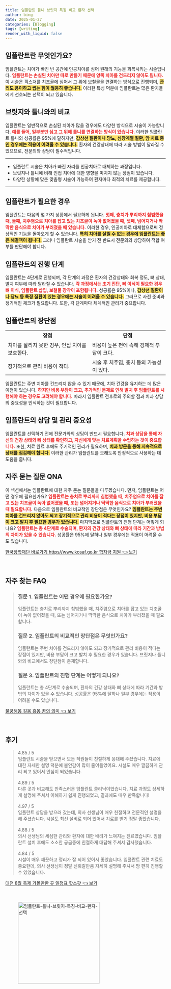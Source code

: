 ```yaml
---
title: 임플란트 틀니 브릿지 특징 비교 환자 선택
author: bing
date: 2025-01-27
categories: [Blogging]
tags: [writing]
render_with_liquid: false
---
```



<h2 id='임플란트_소개'>임플란트란 무엇인가요?</h2>

<p>임플란트는 치아가 빠진 빈 공간에 인공치아를 심어 원래의 기능을 회복시키는 시술입니다. <b><span style="color: #ee2323;">임플란트는 손실된 치아만 따로 만들기 때문에 양쪽 치아를 건드리지 않아도 됩니다.</span></b> 이 시술은 픽스쳐를 치조골에 심어서 그 위에 보철물을 연결하는 방식으로 진행되며, <b><span style="background-color: #ffe066;">관리도 용이하고 씹는 힘이 월등히 좋습니다.</span></b> 이러한 특성 덕분에 임플란트는 많은 환자들에게 선호되는 선택이 되고 있습니다.</p>

<h2 id='브릿지_및_틀니_비교'>브릿지와 틀니와의 비교</h2>

<p>임플란트는 일반적으로 손실된 치아가 많을 경우에도 다양한 방식으로 시술이 가능합니다. <b><span style="color: #ee2323;">예를 들어, 일부분만 심고 그 위에 틀니를 연결하는 방식이 있습니다.</span></b> 이러한 임플란트 틀니의 성공률은 95%에 달하지만, <b><span style="background-color: #ffe066;">갑상선 질환이나 당뇨, 심장계열 질환, 암 치료 중인 경우에는 적용이 어려울 수 있습니다.</span></b> 환자의 건강상태에 따라 시술 방법이 달라질 수 있으므로, 전문의와 상담이 필수적입니다.</p>

<hr />

<ul>
    <li>임플란트 시술은 치아가 빠진 자리를 인공치아로 대체하는 과정입니다.</li>
    <li>브릿지나 틀니에 비해 인접 치아에 대한 영향을 미치지 않는 장점이 있습니다.</li>
    <li>다양한 상황에 맞춘 맞춤형 시술이 가능하여 환자마다 최적의 치료를 제공합니다.</li>
</ul>

<hr />

<h2 id='임플란트_필요성'>임플란트가 필요한 경우</h2>

<p>임플란트는 다음의 몇 가지 상황에서 필요하게 됩니다. <b><span style="color: #ee2323;">첫째, 충치가 뿌리까지 침범했을 때, 둘째, 치주염으로 치아를 잡고 있는 치조골이 녹아 없어졌을 때, 셋째, 넘어지거나 딱딱한 음식으로 치아가 부러졌을 때 있습니다.</span></b> 이러한 경우, 인공치아로 대체함으로써 정상적인 기능을 돌아오게 할 수 있습니다. <b><span style="background-color: #ffe066;">특히 치아를 살릴 수 없는 경우에 임플란트는 좋은 해결책이 됩니다.</span></b> 그러나 임플란트 시술을 받기 전 반드시 전문의와 상담하여 적합 여부를 판단해야 합니다.</p>

<h2 id='임플란트_진행_단계'>임플란트의 진행 단계</h2>

<p>임플란트는 4단계로 진행되며, 각 단계의 과정은 환자의 건강상태와 회복 정도, 뼈 상태, 발치 여부에 따라 달라질 수 있습니다. <b><span style="color: #ee2323;">각 과정에서는 초기 진단, 뼈 이식이 필요한 경우 뼈 이식, 임플란트 삽입, 보철물 장착이 포함됩니다.</span></b> 성공률은 95%이나, <b><span style="background-color: #ffe066;">갑상선 질환이나 당뇨 등 특정 질환이 있는 경우에는 시술이 어려울 수 있습니다.</span></b> 그러므로 사전 준비와 정기적인 체크가 필요합니다. 또한, 각 단계마다 체계적인 관리가 중요합니다.</p>

<h2 id='임플란트의_장단점'>임플란트의 장단점</h2>

<table>
    <tr>
        <td style="text-align: center; height: 17px;"><b>장점</b></td>
        <td style="text-align: center; height: 17px;"><b>단점</b></td>
    </tr>
    <tr>
        <td>치아를 살리지 못한 경우, 인접 치아를 보호한다.</td>
        <td>비용이 높은 편에 속해 경제적 부담이 크다.</td>
    </tr>
    <tr>
        <td>장기적으로 관리 비용이 적다.</td>
        <td>시술 후 치주염, 충치 등의 가능성이 있다.</td>
    </tr>
</table>

<p>임플란트는 주변 치아를 건드리지 않을 수 있기 때문에, 치아 건강을 유지하는 데 많은 이점이 있습니다. <b><span style="color: #ee2323;">하지만 비용 부담이 크고, 추가적인 문제로 인해 발치 후 임플란트를 시행해야 하는 경우도 고려해야 합니다.</span></b> 따라서 임플란트 전후로의 주의할 점과 치과 상담의 중요성을 인식하는 것이 필요합니다.</p>

<h2 id='임플란트_상담_중요성'>임플란트의 상담 및 관리 중요성</h2>

<p>임플란트를 선택하기 전에 전문가와의 상담이 반드시 필요합니다. <b><span style="color: #ee2323;">치과 상담을 통해 자신의 건강 상태와 뼈 상태를 확인하고, 자신에게 맞는 치료계획을 수립하는 것이 중요합니다.</span></b> 또한, 치료 완료 후에도 주기적인 관리가 필요하며, <b><span style="background-color: #ffe066;">치과 방문을 통해 지속적으로 상태를 점검해야 합니다.</span></b> 이러한 관리가 임플란트를 오래도록 안정적으로 사용하는 데 도움을 줍니다.</p>

<h2 id='자주_묻는_질문'>자주 묻는 질문 QNA</h2>

<p>이 섹션에서는 임플란트에 대한 자주 묻는 질문들을 다루겠습니다. 먼저, 임플란트는 어떤 경우에 필요한가요? <b><span style="color: #ee2323;">임플란트는 충치로 뿌리까지 침범했을 때, 치주염으로 치아를 잡고 있는 치조골이 녹아 없어졌을 때, 또는 넘어지거나 딱딱한 음식으로 치아가 부러졌을 때 필요합니다.</span></b> 다음으로 임플란트의 비교적인 장단점은 무엇인가요? <b><span style="background-color: #ffe066;">임플란트는 주변 치아를 건드리지 않아도 되고 장기적으로 관리 비용이 적다는 장점이 있지만, 비용 부담이 크고 발치 후 필요한 경우가 있습니다.</span></b> 마지막으로 임플란트의 진행 단계는 어떻게 되나요? <b><span style="color: #ee2323;">임플란트는 총 4단계로 수술되며, 환자의 건강 상태와 뼈 상태에 따라 기간과 방법의 차이가 있을 수 있습니다.</span></b> 성공률은 95%에 달하나 일부 경우에는 적용이 어려울 수도 있습니다.</p>


<p><a class="click-button" title="한국장학재단 바로가기 https//www.kosaf.go.kr 학자금 지원" href="https://blackassets.github.io/posts/%ED%95%9C%EA%B5%AD%EC%9E%A5%ED%95%99%EC%9E%AC%EB%8B%A8-%EB%B0%94%EB%A1%9C%EA%B0%80%EA%B8%B0-httpswww.kosaf.go.kr-%ED%95%99%EC%9E%90%EA%B8%88-%EC%A7%80%EC%9B%90/" rel="dofollow">한국장학재단 바로가기 https//www.kosaf.go.kr 학자금 지원 👈 보기</a></p><br>
<h2 id='자주_찾는_FAQ'>자주 찾는 FAQ</h2>
<div itemscope="" itemtype="https://schema.org/FAQPage"> 
<blockquote> 
<div itemscope="" itemprop="mainEntity" itemtype="https://schema.org/Question"> 
<h3 itemprop="name">질문 1. 임플란트는 어떤 경우에 필요한가요?</h3> 
<div itemscope="" itemprop="acceptedAnswer" itemtype="https://schema.org/Answer"> 
<span itemprop="text"> 
<p>임플란트는 충치로 뿌리까지 침범했을 때, 치주염으로 치아를 잡고 있는 치조골이 녹아 없어졌을 때, 또는 넘어지거나 딱딱한 음식으로 치아가 부러졌을 때 필요합니다.</p> 
</span> 
</div> 
</div> 

<div itemscope="" itemprop="mainEntity" itemtype="https://schema.org/Question"> 
<h3 itemprop="name">질문 2. 임플란트의 비교적인 장단점은 무엇인가요?</h3> 
<div itemscope="" itemprop="acceptedAnswer" itemtype="https://schema.org/Answer"> 
<span itemprop="text"> 
<p>임플란트는 주변 치아를 건드리지 않아도 되고 장기적으로 관리 비용이 적다는 장점이 있지만, 비용 부담이 크고 발치 후 필요한 경우가 있습니다. 브릿지나 틀니와의 비교에서도 장단점이 존재합니다.</p> 
</span> 
</div> 
</div> 

<div itemscope="" itemprop="mainEntity" itemtype="https://schema.org/Question"> 
<h3 itemprop="name">질문 3. 임플란트의 진행 단계는 어떻게 되나요?</h3> 
<div itemscope="" itemprop="acceptedAnswer" itemtype="https://schema.org/Answer"> 
<span itemprop="text"> 
<p>임플란트는 총 4단계로 수술되며, 환자의 건강 상태와 뼈 상태에 따라 기간과 방법의 차이가 있을 수 있습니다. 성공률은 95%에 달하나 일부 경우에는 적용이 어려울 수도 있습니다.</p> 
</span> 
</div> 
</div> 

</blockquote> 
</div>
<p><a class="click-button" title="불꿈해몽 길몽 흉몽 꿈의 의미" href="https://blackassets.github.io/posts/%EB%B6%88%EA%BF%88%ED%95%B4%EB%AA%BD-%EA%B8%B8%EB%AA%BD-%ED%9D%89%EB%AA%BD-%EA%BF%88%EC%9D%98-%EC%9D%98%EB%AF%B8/" rel="dofollow">불꿈해몽 길몽 흉몽 꿈의 의미 👈 보기</a></p><br>
<h2 id='후기'>후기</h2>
<div itemscope itemtype="https://schema.org/Product">
  <blockquote>
  <div itemprop="review" itemscope itemtype="https://schema.org/Review">
      <div itemprop="reviewRating" itemscope itemtype="https://schema.org/Rating"> <span itemprop="ratingValue">4.85</span> / <span itemprop="bestRating">5</span> </div>
      <span itemprop="reviewBody">임플란트 시술을 받으면서 모든 직원들이 친절하게 응대해 주셨습니다. 치료에 대한 자세한 설명 덕분에 불안감이 많이 줄어들었어요. 시설도 매우 깔끔하게 관리 되고 있어서 안심이 되었습니다.</span>
  </div>
  <br>
  <div itemprop="review" itemscope itemtype="https://schema.org/Review">
      <div itemprop="reviewRating" itemscope itemtype="https://schema.org/Rating"> <span itemprop="ratingValue">4.89</span> / <span itemprop="bestRating">5</span> </div>
      <span itemprop="reviewBody">다른 곳과 비교해도 만족스러운 임플란트 클리닉이었습니다. 치료 과정도 상세하게 설명해 주셔서 이해하기 쉽게 진행되었고, 결과에도 매우 만족합니다!</span>
  </div>
  <br>
  <div itemprop="review" itemscope itemtype="https://schema.org/Review">
      <div itemprop="reviewRating" itemscope itemtype="https://schema.org/Rating"> <span itemprop="ratingValue">4.97</span> / <span itemprop="bestRating">5</span> </div>
      <span itemprop="reviewBody">임플란트 상담을 받으러 갔는데, 의사 선생님이 매우 친절하고 전문적인 설명을 해 주셨습니다. 시설도 최신 설비로 되어 있어서 치료를 받기 정말 좋았습니다.</span>
  </div>
  <br>
  <div itemprop="review" itemscope itemtype="https://schema.org/Review">
      <div itemprop="reviewRating" itemscope itemtype="https://schema.org/Rating"> <span itemprop="ratingValue">4.88</span> / <span itemprop="bestRating">5</span> </div>
      <span itemprop="reviewBody">의사 선생님의 세심한 관리와 환자에 대한 배려가 느껴지는 진료였습니다. 임플란트 설치 후에도 소소한 궁금증에 친절하게 대답해 주셔서 감사했습니다.</span>
  </div>
  <br>
  <div itemprop="review" itemscope itemtype="https://schema.org/Review">
      <div itemprop="reviewRating" itemscope itemtype="https://schema.org/Rating"> <span itemprop="ratingValue">4.84</span> / <span itemprop="bestRating">5</span> </div>
      <span itemprop="reviewBody">시설이 매우 깨끗하고 정리가 잘 되어 있어서 좋았습니다. 임플란트 관련 치료도 중요한데, 의사 선생님이 정말 신뢰갈만큼 자세히 설명해 주셔서 맘 편히 진행할 수 있었습니다.</span>
  </div>
  </blockquote>
</div>
<p><a class="click-button" title="대전 8월 축제 가볼만한 곳 일정표 핫스팟" href="https://blackassets.github.io/posts/%EB%8C%80%EC%A0%84-8%EC%9B%94-%EC%B6%95%EC%A0%9C-%EA%B0%80%EB%B3%BC%EB%A7%8C%ED%95%9C-%EA%B3%B3-%EC%9D%BC%EC%A0%95%ED%91%9C-%ED%95%AB%EC%8A%A4%ED%8C%9F/" rel="dofollow">대전 8월 축제 가볼만한 곳 일정표 핫스팟 👈 보기</a></p><br>
<figure class="image"><img src="https://blackassets.github.io/assets/img/thumbnail/임플란트-틀니-브릿지-특징-비교-환자-선택.webp" alt="임플란트-틀니-브릿지-특징-비교-환자-선택" width="256" height="256"></figure>